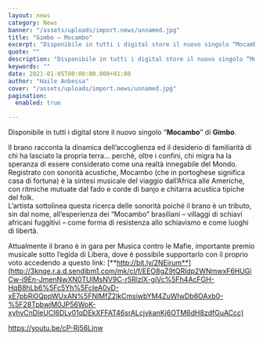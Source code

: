 ```yaml
---
layout: news
category: News
banner: "/assets/uploads/import.news/unnamed.jpg"
title: "Gimbo – Mocambo"
excerpt: "Disponibile in tutti i digital store il nuovo singolo “Mocambo” di Gimbo. Il brano racconta la dinamica dell’accoglienza ed il desiderio di familiarità di chi ha lasciato la propria terra… perchè, oltre i confini, chi migra ha la speranza di essere considerato come una realtà innegabile del Mondo. Registrato con sonorità acustiche, Mocambo (che in portoghese [&hellip"
quote: ""
description: "Disponibile in tutti i digital store il nuovo singolo “Mocambo” di Gimbo. Il brano racconta la dinamica dell’accoglienza ed il desiderio di familiarità di chi ha lasciato la propria terra… perchè, oltre i confini, chi migra ha la speranza di essere considerato come una realtà innegabile del Mondo. Registrato con sonorità acustiche, Mocambo (che in portoghese [&hellip"
keywords: ""
date: 2021-01-05T00:00:00.000+01:00
author: "Haile Anbessa"
cover: "/assets/uploads/import.news/unnamed.jpg"
pagination:
  enabled: true

---
```


Disponibile in tutti i digital store il nuovo singolo “**Mocambo**” di **Gimbo**.

Il brano racconta la dinamica dell’accoglienza ed il desiderio di familiarità di chi ha lasciato la propria terra… perchè, oltre i confini, chi migra ha la speranza di essere considerato come una realtà innegabile del Mondo.  
Registrato con sonorità acustiche, Mocambo (che in portoghese significa casa di fortuna) è la sintesi musicale del viaggio dall’Africa alle Americhe, con ritmiche mutuate dal fado e corde di banjo e chitarra acustica tipiche del folk.  
L’artista sottolinea questa ricerca delle sonorità poiché il brano è un tributo, sin dal nome, all’esperienza dei “Mocambo” brasiliani – villaggi di schiavi africani fuggitivi – come forma di resistenza allo schiavismo e come luoghi di libertà.

 Attualmente il brano è in gara per Musica contro le Mafie, importante premio musicale sotto l’egida di Libera, dove è possibile supportarlo con il proprio voto accedendo a questo link: [**http://bit.ly/2NEirum**](http://3knqe.r.a.d.sendibm1.com/mk/cl/f/EEO8gZ9tQRldp2WNmwxF6HUGiCw-i9En-JmenNwXN0TUlMsNV9C-r5RlzlX-giVc%5Fh4AcFGH-HqB8hLb6%5Fc5Yh%5FcIeA0vD-xE7pbRi0QppWUxAN%5FNlMfZ2lkCmsiwbYM4ZuWIwDb6OAxb0-%5F28TpbwjM0JP56WoK-xyhvCnDleUCI6DLy01qDEkXFFAT46srALcjvkanKj6OTM6dH8zdfGuACcc) 

https://youtu.be/cP-Rj56Linw